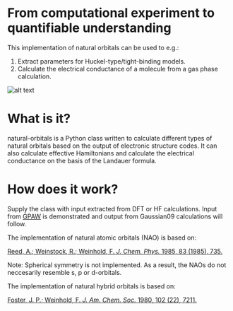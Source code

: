 # From computational experiment to quantifiable understanding

This implementation of natural orbitals can be used to e.g.:

1. Extract parameters for Huckel-type/tight-binding models. 
2. Calculate the electrical conductance of a molecule from a gas phase calculation. 

![alt text](pic.png)


# What is it?
natural-orbitals is a Python class written to calculate different types of natural orbitals based on the output of electronic structure codes. It can also calculate effective Hamiltonians and calculate the electrical conductance on the basis of the Landauer formula. 

# How does it work?

Supply the class with input extracted from DFT or HF calculations. Input from [GPAW](https://wiki.fysik.dtu.dk/gpaw/) is demonstrated and output from Gaussian09 calculations will follow. 

The implementation of natural atomic orbitals (NAO) is based on: 

[Reed, A.; Weinstock, R.; Weinhold, F. _J. Chem. Phys._ 1985, 83 (1985), 735.](http://dx.doi.org/10.1063/1.449486)

Note: Spherical symmetry is not implemented. As a result, the NAOs do not neccesarily resemble s, p or d-orbitals. 

The implementation of natural hybrid orbitals is based on: 

[Foster, J. P.; Weinhold, F. _J. Am. Chem. Soc._ 1980, 102 (22), 7211.](http://dx.doi.org/10.1021/ja00544a007)

